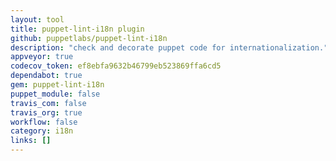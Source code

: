 ```yaml
---
layout: tool
title: puppet-lint-i18n plugin
github: puppetlabs/puppet-lint-i18n
description: "check and decorate puppet code for internationalization."
appveyor: true
codecov_token: ef8ebfa9632b46799eb523869ffa6cd5
dependabot: true
gem: puppet-lint-i18n
puppet_module: false
travis_com: false
travis_org: true
workflow: false
category: i18n
links: []
---
```

